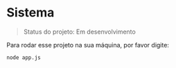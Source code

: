 # Sistema #

> Status do projeto: Em desenvolvimento 

Para rodar esse projeto na sua máquina, por favor digite:

````
node app.js

````
